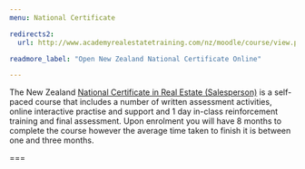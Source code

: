 ```yaml
---
menu: National Certificate

redirects2:
  url: http://www.academyrealestatetraining.com/nz/moodle/course/view.php?id=56

readmore_label: "Open New Zealand National Certificate Online"

---
```


The New Zealand [National Certificate in Real Estate (Salesperson)](/get-qualified/new-zealand) is a self-paced course that includes a number of written assessment activities, online interactive practise and support and 1 day in-class reinforcement training and final assessment. Upon enrolment you will have 8 months to complete the course however the average time taken to finish it is between one and three months.

===
